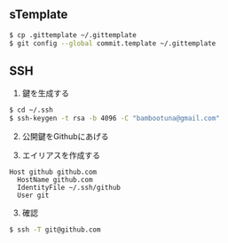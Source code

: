 ## sTemplate


```bash
$ cp .gittemplate ~/.gittemplate
$ git config --global commit.template ~/.gittemplate
```


## SSH

1. 鍵を生成する

```bash
$ cd ~/.ssh
$ ssh-keygen -t rsa -b 4096 -C "bambootuna@gmail.com"
```

2. 公開鍵をGithubにあげる

3. エイリアスを作成する

```config:~/.ssh/config
Host github github.com
  HostName github.com
  IdentityFile ~/.ssh/github
  User git
```

3. 確認

```bash
$ ssh -T git@github.com
```
